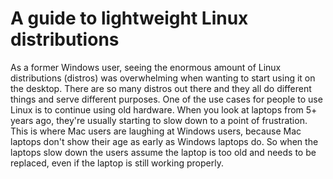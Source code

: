 # A guide to lightweight Linux distributions
As a former Windows user, seeing the enormous amount of Linux distributions (distros) was overwhelming when wanting to start using it on the desktop. There are so many distros out there and they all do different things and serve different purposes. One of the use cases for people to use Linux is to continue using old hardware. When you look at laptops from 5+ years ago, they're usually starting to slow down to a point of frustration. This is where Mac users are laughing at Windows users, because Mac laptops don't show their age as early as Windows laptops do. So when the laptops slow down the users assume the laptop is too old and needs to be replaced, even if the laptop is still working properly.